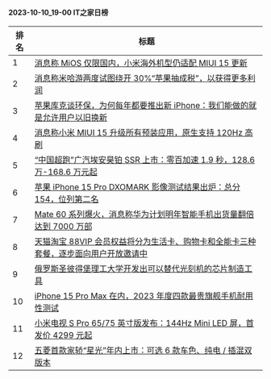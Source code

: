 #### 2023-10-10_19-00  IT之家日榜

| 排名 | 标题|
| --- | ---|
| 1 | [消息称 MiOS 仅限国内，小米海外机型仍适配 MIUI 15 更新](https://www.ithome.com/0/723/862.htm) |
| 2 | [消息称米哈游两度试图绕开 30%“苹果抽成税”，以获得更多利润](https://www.ithome.com/0/723/795.htm) |
| 3 | [苹果库克谈环保，为何每年都要推出新 iPhone：我们能做的就是允许用户以旧换新](https://www.ithome.com/0/723/800.htm) |
| 4 | [消息称小米 MIUI 15 升级所有预装应用，原生支持 120Hz 高刷](https://www.ithome.com/0/723/865.htm) |
| 5 | [“中国超跑”广汽埃安昊铂 SSR 上市：零百加速 1.9 秒，128.6 万-168.6 万元起](https://www.ithome.com/0/723/776.htm) |
| 6 | [苹果 iPhone 15 Pro DXOMARK 影像测试结果出炉：总分 154，位列第二名](https://www.ithome.com/0/723/801.htm) |
| 7 | [Mate 60 系列爆火，消息称华为计划明年智能手机出货量翻倍达到 7000 万部](https://www.ithome.com/0/723/917.htm) |
| 8 | [天猫淘宝 88VIP 会员权益将分为生活卡、购物卡和全能卡三种套餐，逐步面向用户开放邀请中](https://www.ithome.com/0/723/774.htm) |
| 9 | [俄罗斯圣彼得堡理工大学开发出可以替代光刻机的芯片制造工具](https://www.ithome.com/0/723/788.htm) |
| 10 | [iPhone 15 Pro Max 在内，2023 年度四款最贵旗舰手机耐用性测试](https://www.ithome.com/0/723/815.htm) |
| 11 | [小米电视 S Pro 65/75 英寸版发布：144Hz Mini LED 屏，首发价 4299 元起](https://www.ithome.com/0/723/864.htm) |
| 12 | [五菱首款家轿“星光”年内上市：可选 6 款车色、纯电 / 插混双版本](https://www.ithome.com/0/723/867.htm) |

